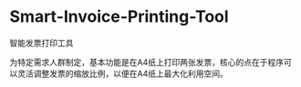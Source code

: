 # Smart-Invoice-Printing-Tool
智能发票打印工具

为特定需求人群制定，基本功能是在A4纸上打印两张发票，核心的点在于程序可以灵活调整发票的缩放比例，以便在A4纸上最大化利用空间。
